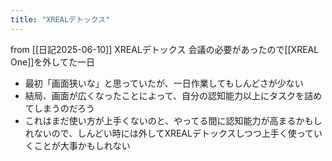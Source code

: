 ```yaml
---
title: "XREALデトックス"
---
```


from [[日記2025-06-10]]
XREALデトックス
会議の必要があったので[[XREAL One]]を外してた一日
- 最初「画面狭いな」と思っていたが、一日作業してもしんどさが少ない
- 結局、画面が広くなったことによって、自分の認知能力以上にタスクを詰めてしまうのだろう
- これはまだ使い方が上手くないのと、やってる間に認知能力が高まるかもしれないので、しんどい時には外してXREALデトックスしつつ上手く使っていくことが大事かもしれない

